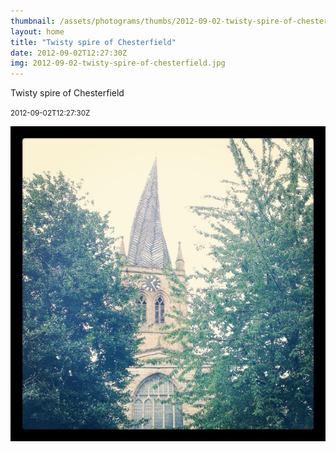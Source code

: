```yaml
---
thumbnail: /assets/photograms/thumbs/2012-09-02-twisty-spire-of-chesterfield.png
layout: home
title: "Twisty spire of Chesterfield"
date: 2012-09-02T12:27:30Z
img: 2012-09-02-twisty-spire-of-chesterfield.jpg
---
```


Twisty spire of Chesterfield

<small>2012-09-02T12:27:30Z</small>

![Twisty spire of Chesterfield](/assets/photograms/original/2012-09-02-twisty-spire-of-chesterfield.jpg)

